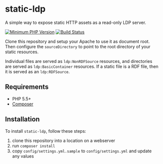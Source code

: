 # static-ldp

A simple way to expose static HTTP assets as a read-only LDP server.

[![Minimum PHP Version](https://img.shields.io/badge/php-%3E%3D%205.5-8892BF.svg?style=flat-square)](https://php.net/)
[![Build Status](https://travis-ci.org/trellis-ldp/static-ldp.svg?branch=master)](https://travis-ci.org/trellis-ldp/static-ldp)

Clone this repository and setup your Apache to use it as
document root. Then configure the `sourceDirectory` to point
to the root directory of your static resources.

Individual files are served as `ldp:NonRDFSource` resources,
and directories are served as `ldp:BasicContainer` resources.
If a static file is a RDF file, then it is served as an `ldp:RDFSource`.

## Requirements

* PHP 5.5+
* [Composer](https://getcomposer.org/)

## Installation

To install `static-ldp`, follow these steps:

1. clone this repository into a location on a webserver
2. run `composer install`
3. copy `config/settings.yml.sample` to `config/settings.yml` and update any values
